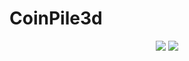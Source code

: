 # CoinPile3d
 
 <p align="center">
  <img src="Recordings/Demo1.mp4">
  <img src="Recordings/Demo1.mp4">
</p>
